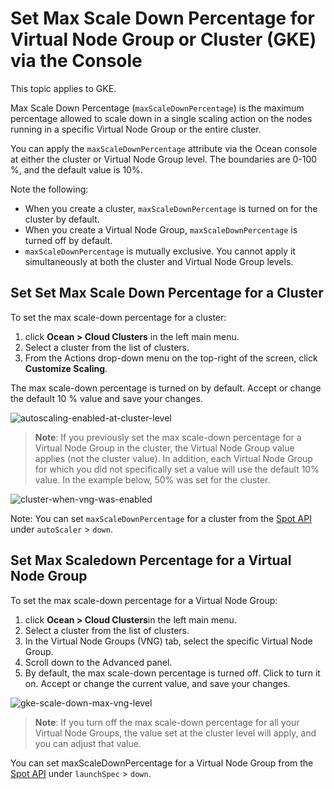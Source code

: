 
<meta name=“robots” content=“noindex”>

# Set Max Scale Down Percentage for Virtual Node Group or Cluster (GKE) via the Console

This topic applies to GKE.

Max Scale Down Percentage (`maxScaleDownPercentage`) is the maximum percentage allowed to scale down in a single scaling action on the nodes running in a specific Virtual Node Group or the entire cluster.

You can apply the `maxScaleDownPercentage` attribute via the Ocean console at either the cluster or Virtual Node Group level. The boundaries are 0-100 %, and the default value is 10%. 

Note the following:

* When you create a cluster, `maxScaleDownPercentage` is turned on for the cluster by default. 
* When you create a Virtual Node Group, `maxScaleDownPercentage` is turned off by default.
* `maxScaleDownPercentage` is mutually exclusive. You cannot apply it simultaneously at both the cluster and Virtual Node Group levels.

## Set Set Max Scale Down Percentage for a Cluster

To set the max scale-down percentage for a cluster:

1. click **Ocean > Cloud Clusters** in the left main menu.
2. Select a cluster from the list of clusters.
3. From the Actions drop-down menu on the top-right of the screen, click **Customize Scaling**.

The max scale-down percentage is turned on by default. Accept or change the default 10 % value and save your changes.

![autoscaling-enabled-at-cluster-level](https://github.com/user-attachments/assets/6e6e639c-5a9a-4311-9ac7-011d269d61e7)

>**Note**: If you previously set the max scale-down percentage for a Virtual Node Group in the cluster, the Virtual Node Group value applies (not the cluster value). In addition, each Virtual Node Group for which you did not specifically set a value will use the default 10% value.  In the example below, 50% was set for the cluster.

![cluster-when-vng-was-enabled](https://github.com/user-attachments/assets/a0d2c280-147f-4b8e-a0f0-fdd9a993e997)

Note: You can set `maxScaleDownPercentage` for a cluster from the [Spot API](https://docs.spot.io/api/#tag/Ocean-GKE/operation/OceanGKEClusterCreate) under `autoScaler` > `down`.

## Set Max Scaledown Percentage for a Virtual Node Group

To set the max scale-down percentage for a Virtual Node Group:

1. click **Ocean > Cloud Clusters**in the left main menu.
2. Select a cluster from the list of clusters.
3. In the Virtual Node Groups (VNG) tab, select the specific Virtual Node Group.
4. Scroll down to the Advanced panel.
5. By default, the max scale-down percentage is turned off.  Click to turn it on. Accept or change the current value, and save your changes.

![gke-scale-down-max-vng-level](https://github.com/user-attachments/assets/62421150-e705-411a-89a1-c1ee47ed99c3)

>**Note**: If you turn off the max scale-down percentage for all your Virtual Node Groups, the value set at the cluster level will apply, and you can adjust that value.

You can set maxScaleDownPercentage for a Virtual Node Group from the [Spot API](https://docs.spot.io/api/#tag/Ocean-GKE/operation/OceanGKELaunchSpecCreate) under `launchSpec` > `down`.
